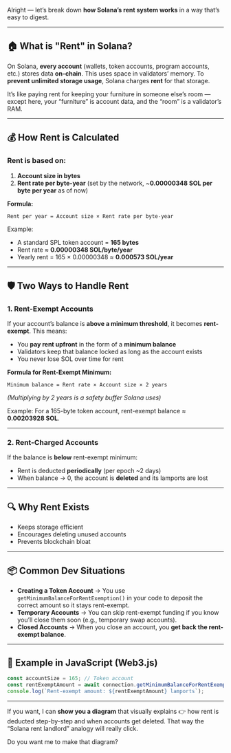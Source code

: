 Alright — let’s break down **how Solana’s rent system works** in a way that’s easy to digest.

---

## 🏠 What is "Rent" in Solana?

On Solana, **every account** (wallets, token accounts, program accounts, etc.) stores data **on-chain**.
This uses space in validators’ memory.
To **prevent unlimited storage usage**, Solana charges **rent** for that storage.

It’s like paying rent for keeping your furniture in someone else’s room — except here, your “furniture” is account data, and the “room” is a validator’s RAM.

---

## 💰 How Rent is Calculated

### Rent is based on:

1. **Account size in bytes**
2. **Rent rate per byte-year** (set by the network, \~**0.00000348 SOL per byte per year** as of now)

**Formula:**

```
Rent per year = Account size × Rent rate per byte-year
```

Example:

* A standard SPL token account = **165 bytes**
* Rent rate ≈ **0.00000348 SOL/byte/year**
* Yearly rent = 165 × 0.00000348 ≈ **0.000573 SOL/year**

---

## 🛡️ Two Ways to Handle Rent

### **1. Rent-Exempt Accounts**

If your account’s balance is **above a minimum threshold**, it becomes **rent-exempt**.
This means:

* You **pay rent upfront** in the form of a **minimum balance**
* Validators keep that balance locked as long as the account exists
* You never lose SOL over time for rent

**Formula for Rent-Exempt Minimum:**

```
Minimum balance = Rent rate × Account size × 2 years
```

*(Multiplying by 2 years is a safety buffer Solana uses)*

Example:
For a 165-byte token account, rent-exempt balance ≈ **0.00203928 SOL**.

---

### **2. Rent-Charged Accounts**

If the balance is **below** rent-exempt minimum:

* Rent is deducted **periodically** (per epoch \~2 days)
* When balance → 0, the account is **deleted** and its lamports are lost

---

## 🔍 Why Rent Exists

* Keeps storage efficient
* Encourages deleting unused accounts
* Prevents blockchain bloat

---

## 📦 Common Dev Situations

* **Creating a Token Account** → You use `getMinimumBalanceForRentExemption()` in your code to deposit the correct amount so it stays rent-exempt.
* **Temporary Accounts** → You can skip rent-exempt funding if you know you’ll close them soon (e.g., temporary swap accounts).
* **Closed Accounts** → When you close an account, you **get back the rent-exempt balance**.

---

## 🧠 Example in JavaScript (Web3.js)

```js
const accountSize = 165; // Token account
const rentExemptAmount = await connection.getMinimumBalanceForRentExemption(accountSize);
console.log(`Rent-exempt amount: ${rentExemptAmount} lamports`);
```

---

If you want, I can **show you a diagram** that visually explains
👉 how rent is deducted step-by-step and when accounts get deleted.
That way the “Solana rent landlord” analogy will really click.

Do you want me to make that diagram?
